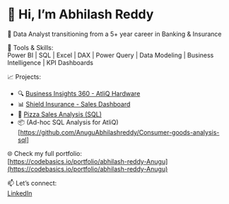 # 👋 Hi, I’m Abhilash Reddy

🎯 Data Analyst transitioning from a 5+ year career in Banking & Insurance

🔧 Tools & Skills:  
Power BI | SQL | Excel | DAX | Power Query | Data Modeling | Business Intelligence | KPI Dashboards

📈 Projects:
- 🔍 [Business Insights 360 - AtliQ Hardware](https://github.com/AnuguAbhilashreddy/Business-Insights-360-Power-BI-Dashboard)
- 📊 [Shield Insurance - Sales Dashboard](https://github.com/AnuguAbhilashreddy)
- 🍕 [Pizza Sales Analysis (SQL)](https://github.com/AnuguAbhilashreddy/Pizza-sales-Sql-analysis)
- 📦 (Ad-hoc SQL Analysis for AtliQ)[https://github.com/AnuguAbhilashreddy/Consumer-goods-analysis-sql]

🌐 Check my full portfolio:  
[https://codebasics.io/portfolio/abhilash-reddy-Anugu](https://codebasics.io/portfolio/abhilash-reddy-Anugu)

📫 Let’s connect:  
[LinkedIn](https://www.linkedin.com/in/abhilashreddyanugu)
